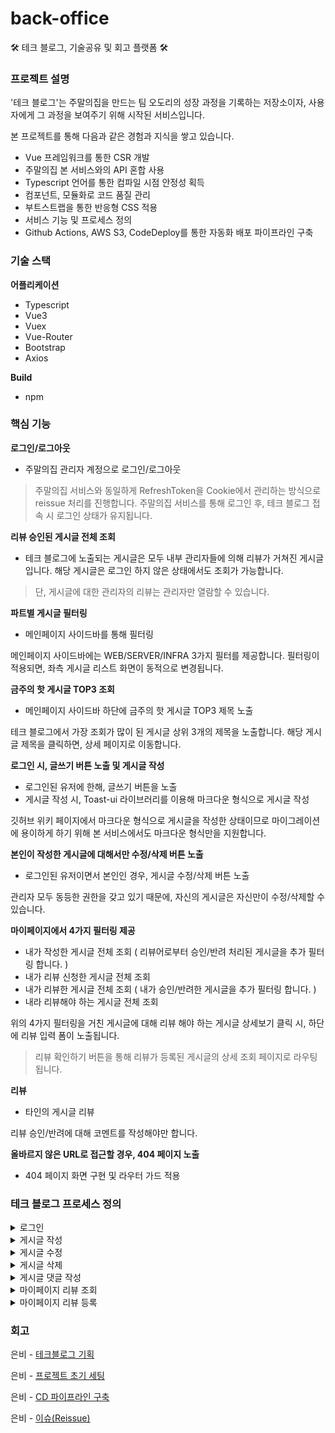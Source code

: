 # back-office
🛠 테크 블로그, 기술공유 및 회고 플랫폼 🛠

### 프로젝트 설명

'테크 블로그'는 주말의집을 만드는 팀 오도리의 성장 과정을 기록하는 저장소이자, 사용자에게 그 과정을 보여주기 위해 시작된 서비스입니다.

본 프로젝트를 통해 다음과 같은 경험과 지식을 쌓고 있습니다.

- Vue 프레임워크를 통한 CSR 개발
- 주말의집 본 서비스와의 API 혼합 사용
- Typescript 언어를 통한 컴파일 시점 안정성 획득
- 컴포넌트, 모듈화로 코드 품질 관리
- 부트스트랩을 통한 반응형 CSS 적용
- 서비스 기능 및 프로세스 정의
- Github Actions, AWS S3, CodeDeploy를 통한 자동화 배포 파이프라인 구축

### 기술 스택

**어플리케이션**
- Typescript
- Vue3
- Vuex
- Vue-Router
- Bootstrap
- Axios

**Build**

- npm

### 핵심 기능

**로그인/로그아웃**

- 주말의집 관리자 계정으로 로그인/로그아웃

> 주말의집 서비스와 동일하게 RefreshToken을 Cookie에서 관리하는 방식으로 reissue 처리를 진행합니다.
> 주말의집 서비스를 통해 로그인 후, 테크 블로그 접속 시 로그인 상태가 유지됩니다.

**리뷰 승인된 게시글 전체 조회**

- 테크 블로그에 노출되는 게시글은 모두 내부 관리자들에 의해 리뷰가 거쳐진 게시글입니다. 해당 게시글은 로그인 하지 않은 상태에서도 조회가 가능합니다.

> 단, 게시글에 대한 관리자의 리뷰는 관리자만 열람할 수 있습니다.

**파트별 게시글 필터링**

- 메인페이지 사이드바를 통해 필터링

메인페이지 사이드바에는 WEB/SERVER/INFRA 3가지 필터를 제공합니다. 필터링이 적용되면, 좌측 게시글 리스트 화면이 동적으로 변경됩니다.

**금주의 핫 게시글 TOP3 조회**

- 메인페이지 사이드바 하단에 금주의 핫 게시글 TOP3 제목 노출

테크 블로그에서 가장 조회가 많이 된 게시글 상위 3개의 제목을 노출합니다. 해당 게시글 제목을 클릭하면, 상세 페이지로 이동합니다.

**로그인 시, 글쓰기 버튼 노출 및 게시글 작성**

- 로그인된 유저에 한해, 글쓰기 버튼을 노출
- 게시글 작성 시, Toast-ui 라이브러리를 이용해 마크다운 형식으로 게시글 작성

깃허브 위키 페이지에서 마크다운 형식으로 게시글을 작성한 상태이므로 마이그레이션에 용이하게 하기 위해 본 서비스에서도 마크다운 형식만을 지원합니다.

**본인이 작성한 게시글에 대해서만 수정/삭제 버튼 노출**

- 로그인된 유저이면서 본인인 경우, 게시글 수정/삭제 버튼 노출

관리자 모두 동등한 권한을 갖고 있기 때문에, 자신의 게시글은 자신만이 수정/삭제할 수 있습니다.

**마이페이지에서 4가지 필터링 제공**

- 내가 작성한 게시글 전체 조회 ( 리뷰어로부터 승인/반려 처리된 게시글을 추가 필터링 합니다. )
- 내가 리뷰 신청한 게시글 전체 조회
- 내가 리뷰한 게시글 전체 조회 ( 내가 승인/반려한 게시글을 추가 필터링 합니다. )
- 내라 리뷰해야 하는 게시글 전체 조회

위의 4가지 필터링을 거친 게시글에 대해 리뷰 해야 하는 게시글 상세보기 클릭 시, 하단에 리뷰 입력 폼이 노출됩니다.

> 리뷰 확인하기 버튼을 통해 리뷰가 등록된 게시글의 상세 조회 페이지로 라우팅됩니다. 

**리뷰**

- 타인의 게시글 리뷰

리뷰 승인/반려에 대해 코멘트를 작성해야만 합니다.

**올바르지 않은 URL로 접근할 경우, 404 페이지 노출**

- 404 페이지 화면 구현 및 라우터 가드 적용

### 테크 블로그 프로세스 정의

<details>
<summary>로그인</summary>
<div markdown="1">
  
![image](https://github.com/ODOICHON/back-office/assets/61505572/d78202f1-8f6a-424d-b2a0-b420a234e2a6)
  
</div>
</details>

<details>
<summary>게시글 작성</summary>
<div markdown="1">
  ![image](https://github.com/ODOICHON/back-office/assets/61505572/ff0d33be-2a57-4eca-ae8f-1743fc5bc40e)
</div>
</details>

<details>
<summary>게시글 수정</summary>
<div markdown="1">
  
  ![image](https://github.com/ODOICHON/back-office/assets/61505572/a6766194-4ca2-47df-b752-a7d7ceb9cbd2)
  
</div>
</details>

<details>
<summary>게시글 삭제</summary>
<div markdown="1">
  
  ![image](https://github.com/ODOICHON/back-office/assets/61505572/9eba77c1-4341-46e6-9694-082991d17ade)
  
</div>
</details>

<details>
<summary>게시글 댓글 작성</summary>
<div markdown="1">
  
  ![image](https://github.com/ODOICHON/back-office/assets/61505572/7afc1b82-bff8-4443-821c-287fe29c4c82)
  
</div>
</details>

<details>
<summary>마이페이지 리뷰 조회</summary>
<div markdown="1">
  
  ![image](https://github.com/ODOICHON/back-office/assets/61505572/5296a1c1-37ca-4aa1-b8d3-94488056a653)
  
</div>
</details>

<details>
<summary>마이페이지 리뷰 등록</summary>
<div markdown="1">
  
 ![image](https://github.com/ODOICHON/back-office/assets/61505572/285334fd-480a-4e69-a840-4485bf9bec01)
  
</div>
</details>

### 회고

은비 - [테크블로그 기획](https://github.com/ODOICHON/back-office/wiki/%5B%EA%B8%B0%ED%9A%8D%5D-%ED%85%8C%ED%81%AC-%EB%B8%94%EB%A1%9C%EA%B7%B8%EC%9D%98-%EC%8B%9C%EC%9E%91)

은비 - [프로젝트 초기 세팅](https://github.com/ODOICHON/back-office/wiki/%5B%ED%94%84%EB%A1%9C%EC%A0%9D%ED%8A%B8%5D-%ED%94%84%EB%A1%9C%EC%A0%9D%ED%8A%B8-%EC%B4%88%EA%B8%B0-%EC%84%B8%ED%8C%85)

은비 - [CD 파이프라인 구축](https://github.com/ODOICHON/back-office/wiki/%5B%ED%94%84%EB%A1%9C%EC%A0%9D%ED%8A%B8%5D-CD-%ED%8C%8C%EC%9D%B4%ED%94%84%EB%9D%BC%EC%9D%B8-%EA%B5%AC%EC%B6%95)

은비 - [이슈(Reissue)](https://github.com/ODOICHON/back-office/wiki/%5B%EC%9D%B4%EC%8A%88%5D-Reissue-%EA%B8%B0%EB%8A%A5-%EA%B5%AC%ED%98%84)

